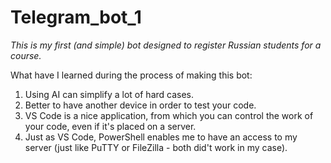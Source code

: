 # Telegram_bot_1
*This is my first (and simple) bot designed to register Russian students for a course.*

What have I learned during the process of making this bot:
1) Using AI can simplify a lot of hard cases.
2) Better to have another device in order to test your code.
3) VS Code is a nice application, from which you can control the work of your code, even if it's placed on a server.
4) Just as VS Code, PowerShell enables me to have an access to my server (just like PuTTY or FileZilla - both did't work in my case).
